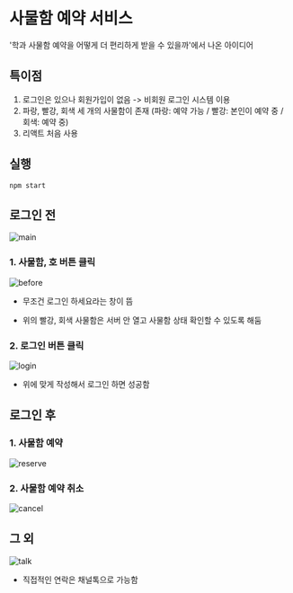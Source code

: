 # 사물함 예약 서비스
'학과 사물함 예약을 어떻게 더 편리하게 받을 수 있을까'에서 나온 아이디어


## 특이점
1. 로그인은 있으나 회원가입이 없음 -> 비회원 로그인 시스템 이용
2. 파랑, 빨강, 회색 세 개의 사물함이 존재 (파랑: 예약 가능 / 빨강: 본인이 예약 중 / 회색: 예약 중)
3. 리액트 처음 사용

## 실행
```
npm start
```

## 로그인 전
![main](https://user-images.githubusercontent.com/97522726/222481500-2df8af16-fa96-4dd3-807c-74dfaaf1a02c.png)

### 1. 사물함, 호 버튼 클릭
![before](https://user-images.githubusercontent.com/97522726/222482023-b4edd226-3fb7-4581-9986-ad87222abfa5.png)
* 무조건 로그인 하세요라는 창이 뜸 

* 위의 빨강, 회색 사물함은 서버 안 열고 사물함 상태 확인할 수 있도록 해둠

### 2. 로그인 버튼 클릭
![login](https://user-images.githubusercontent.com/97522726/222482383-38be5538-9d54-4294-b89a-e3b1d9224eee.png)
* 위에 맞게 작성해서 로그인 하면 성공함

## 로그인 후

### 1. 사물함 예약
![reserve](https://user-images.githubusercontent.com/97522726/222483735-63011362-53b4-40cc-9aad-afef12611323.png)

### 2. 사물함 예약 취소
![cancel](https://user-images.githubusercontent.com/97522726/222483893-c63a82ff-39fc-414a-a5a9-f08587884511.png)

## 그 외
![talk](https://user-images.githubusercontent.com/97522726/222484173-69ff4bd5-1281-497c-8604-f591bf1c675d.png)
* 직접적인 연락은 채널톡으로 가능함
